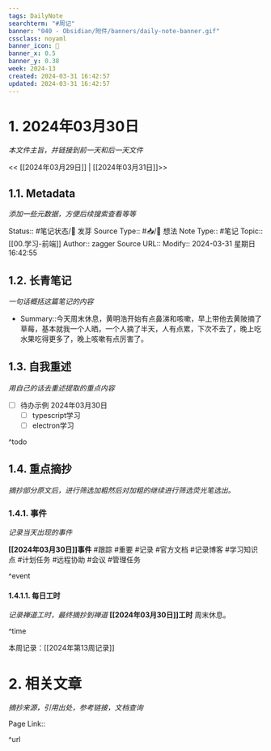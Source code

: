 ```yaml
---
tags: DailyNote
searchterm: "#周记"
banner: "040 - Obsidian/附件/banners/daily-note-banner.gif"
cssclass: noyaml
banner_icon: 💌
banner_x: 0.5
banner_y: 0.38
week: 2024-13
created: 2024-03-31 16:42:57
updated: 2024-03-31 16:42:57
---
```


# 1. 2024年03月30日

_本文件主旨，并链接到前一天和后一天文件_

<< [[2024年03月29日]] | [[2024年03月31日]]>>

## 1.1. Metadata

_添加一些元数据，方便后续搜索查看等等_

Status:: #笔记状态/🌱 发芽
Source Type:: #📥/💭 想法 
Note Type:: #笔记
Topic:: [[00.学习-前端]]
Author:: zagger
Source URL::
Modify:: 2024-03-31 星期日 16:42:55

## 1.2. 长青笔记

_一句话概括这篇笔记的内容_

- Summary::今天周末休息，黄明浩开始有点鼻涕和咳嗽，早上带他去黄陂摘了草莓，基本就我一个人晒，一个人摘了半天，人有点累，下次不去了，晚上吃水果吃得更多了，晚上咳嗽有点厉害了。

## 1.3. 自我重述

_用自己的话去重述提取的重点内容_

- [ ] 待办示例 2024年03月30日
	- [ ] typescript学习
	- [ ] electron学习

^todo

## 1.4. 重点摘抄

_摘抄部分原文后，进行筛选加粗然后对加粗的继续进行筛选荧光笔选出。_

### 1.4.1. 事件

_记录当天出现的事件_

**[[2024年03月30日]]事件** 
#跟踪 #重要 #记录 #官方文档 #记录博客 #学习知识点 #计划任务 #远程协助 #会议 #管理任务

^event

#### 1.4.1.1. 每日工时

_记录禅道工时，最终摘抄到禅道_
**[[2024年03月30日]]工时**
周末休息。

^time

本周记录：[[2024年第13周记录]]

# 2. 相关文章

_摘抄来源，引用出处，参考链接，文档查询_

Page Link::

^url
